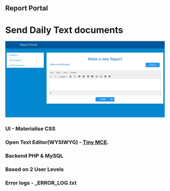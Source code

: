 Report Portal
-------------
Send Daily Text documents
=========================

![report-screenshot](https://github.com/ps48/report-portal/blob/master/screenshots/rp2.JPG "Make report online")

### UI - Materialise CSS

### Open Text Editor(WYSIWYG) - [Tiny MCE](http://www.tinymce.com/). 

### Backend PHP & MySQL 

### Based on 2 User Levels

### Error logs - _ERROR_LOG.txt
